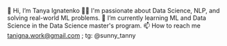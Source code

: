 👋 Hi, I’m Tanya Ignatenko
👨‍💻 I'm passionate about Data Science, NLP, and solving real-world ML problems.
🌱 I’m currently learning ML and Data Science in the Data Science master's program.
📫 How to reach me tanigna.work@gmail.com ; tg: @sunny_tanny



<!--
**TanyaIgnatenko/TanyaIgnatenko** is a ✨ _special_ ✨ repository because its `README.md` (this file) appears on your GitHub profile.

Here are some ideas to get you started:

- 🔭 I’m currently working on ...
- 🌱 I’m currently learning ...
- 👯 I’m looking to collaborate on ...
- 🤔 I’m looking for help with ...
- 💬 Ask me about ...
- 📫 How to reach me: ...
- 😄 Pronouns: ...
- ⚡ Fun fact: ...
-->
